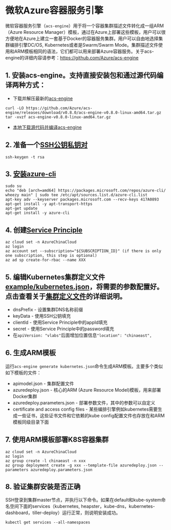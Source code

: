 # 微软Azure容器服务引擎

微软容器服务引擎（`acs-engine`）用于将一个容器集群描述文件转化成一组ARM（Azure Resource Manager）模板，通过在Azure上部署这些模板，用户可以很方便地在Azure上建立一套基于Docker的容器服务集群。用户可以自由地选择集群编排引擎DC/OS, Kubernetes或者是Swarm/Swarm Mode。集群描述文件使用和ARM模板相同的语法，它们都可以用来部署Azure容器服务。关于acs-engine的详细内容请参考：https://github.com/Azure/acs-engine

## 1.  安装acs-engine。支持直接安装包和通过源代码编译两种方式：
- 下载并解压最新的[acs-engine](https://github.com/Azure/acs-engine/releases/)
```
curl -LO https://github.com/Azure/acs-engine/releases/download/v0.8.0/acs-engine-v0.8.0-linux-amd64.tar.gz
tar -xvzf acs-engine-v0.8.0-linux-amd64.tar.gz
```
- [本地下载源代码并编译acs-engine](https://github.com/Azure/acs-engine/blob/master/docs/acsengine.zh-CN.md)

## 2. 准备一个[SSH公钥私钥对](https://github.com/Azure/acs-engine/blob/master/docs/ssh.md#ssh-key-generation)
```
ssh-keygen -t rsa
```
## 3. [安装azure-cli](https://docs.microsoft.com/en-us/cli/azure/install-azure-cli?view=azure-cli-latest)
```
sudo su
echo "deb [arch=amd64] https://packages.microsoft.com/repos/azure-cli/ wheezy main" | sudo tee /etc/apt/sources.list.d/azure-cli.list
apt-key adv --keyserver packages.microsoft.com --recv-keys 417A0893
apt-get install -y apt-transport-https
apt-get update
apt-get install -y azure-cli
```
## 4. 创建[Service Principle](https://docs.microsoft.com/en-us/azure/container-service/kubernetes/container-service-kubernetes-service-principal)
```
az cloud set -n AzureChinaCloud
az login
az account set --subscription="${SUBSCRIPTION_ID}" (if there is only one subscription, this step is optional)
az ad sp create-for-rbac --name XXX
```
## 5. 编辑Kubernetes集群定义文件[example/kubernetes.json](https://raw.githubusercontent.com/Azure/acs-engine/master/examples/kubernetes.json)，将需要的参数配置好。点击查看关于[集群定义文件](https://github.com/Azure/acs-engine/blob/master/docs/clusterdefinition.zh-CN.md)的详细说明。
* dnsPrefix - 设置集群DNS名称前缀
* keyData - 使用SSH公钥填充
* clientId - 使用Service Principle中的appId填充
* secret - 使用Service Principle中的password填充
* 在`apiVersion: "vlabs"`后面增加位置信息`"location": "chinaeast",`
## 6. 生成ARM模板
运行`acs-engine generate kubernetes.json`命令生成ARM模板。主要多个类似如下模板的文件：
* apimodel.json - 集群配置文件
* azuredeploy.json - 核心的ARM (Azure Resource Model)模板，用来部署Docker集群
* azuredeploy.parameters.json - 部署参数文件，其中的参数可以自定义
* certificate and access config files - 某些编排引擎例如kubernetes需要生成一些证书，这些证书文件和它依赖的kube config配置文件也存放在和ARM模板同级目录下面
## 7. 使用ARM模板部署K8S容器集群
```
az cloud set -n AzureChinaCloud
az login
az group create -l chinaeast -n xxx
az group deployment create -g xxx --template-file azuredeploy.json --parameters azuredeploy.parameters.json
```
## 8. 验证集群安装是否正确
SSH登录到集群master节点，并执行以下命令。如果在default和kube-system命名空间下面的services（kubernetes, heapster，kube-dns，kubernetes-dashboard，tiller-deploy）运行正常，则说明安装成功。
```
kubectl get services --all-namespaces
```
